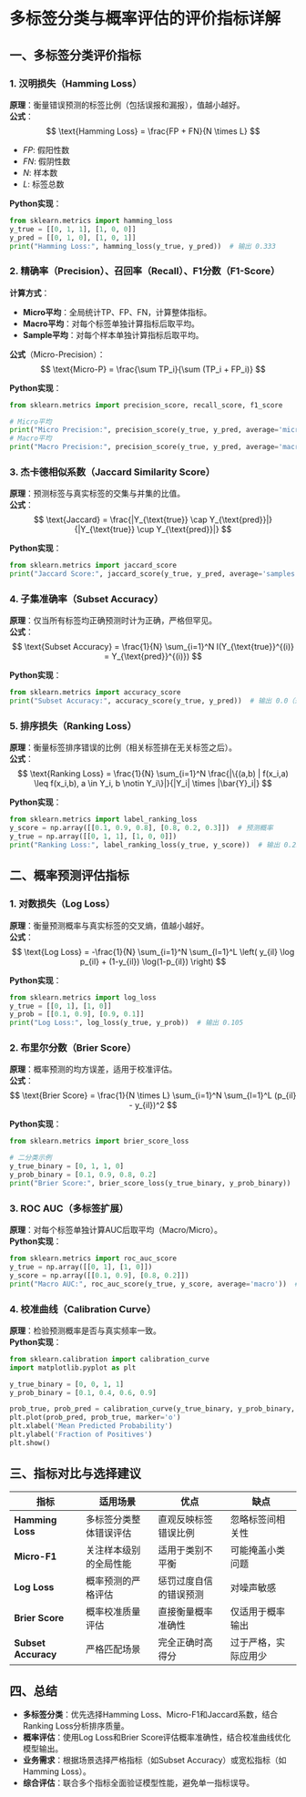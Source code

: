 # 多标签分类与概率评估的评价指标详解



## 一、多标签分类评价指标

### 1. 汉明损失（Hamming Loss）
**原理**：衡量错误预测的标签比例（包括误报和漏报），值越小越好。  
**公式**：
$$
\text{Hamming Loss} = \frac{FP + FN}{N \times L}
$$
- $FP$: 假阳性数  
- $FN$: 假阴性数  
- $N$: 样本数  
- $L$: 标签总数  

**Python实现**：
```python
from sklearn.metrics import hamming_loss
y_true = [[0, 1, 1], [1, 0, 0]]
y_pred = [[0, 1, 0], [1, 0, 1]]
print("Hamming Loss:", hamming_loss(y_true, y_pred))  # 输出 0.333
```



### 2. 精确率（Precision）、召回率（Recall）、F1分数（F1-Score）
**计算方式**：
- **Micro平均**：全局统计TP、FP、FN，计算整体指标。  
- **Macro平均**：对每个标签单独计算指标后取平均。  
- **Sample平均**：对每个样本单独计算指标后取平均。  

**公式**（Micro-Precision）：
$$
\text{Micro-P} = \frac{\sum TP_i}{\sum (TP_i + FP_i)}
$$

**Python实现**：
```python
from sklearn.metrics import precision_score, recall_score, f1_score

# Micro平均
print("Micro Precision:", precision_score(y_true, y_pred, average='micro'))  # 输出 0.6
# Macro平均
print("Macro Precision:", precision_score(y_true, y_pred, average='macro'))  # 输出 0.5
```



### 3. 杰卡德相似系数（Jaccard Similarity Score）
**原理**：预测标签与真实标签的交集与并集的比值。  
**公式**：
$$
\text{Jaccard} = \frac{|Y_{\text{true}} \cap Y_{\text{pred}}|}{|Y_{\text{true}} \cup Y_{\text{pred}}|}
$$

**Python实现**：
```python
from sklearn.metrics import jaccard_score
print("Jaccard Score:", jaccard_score(y_true, y_pred, average='samples'))  # 样本平均
```



### 4. 子集准确率（Subset Accuracy）
**原理**：仅当所有标签均正确预测时计为正确，严格但罕见。  
**公式**：
$$
\text{Subset Accuracy} = \frac{1}{N} \sum_{i=1}^N I(Y_{\text{true}}^{(i)} = Y_{\text{pred}}^{(i)})
$$

**Python实现**：
```python
from sklearn.metrics import accuracy_score
print("Subset Accuracy:", accuracy_score(y_true, y_pred))  # 输出 0.0（未完全匹配）
```



### 5. 排序损失（Ranking Loss）
**原理**：衡量标签排序错误的比例（相关标签排在无关标签之后）。  
**公式**：
$$
\text{Ranking Loss} = \frac{1}{N} \sum_{i=1}^N \frac{|\{(a,b) | f(x_i,a) \leq f(x_i,b), a \in Y_i, b \notin Y_i\}|}{|Y_i| \times |\bar{Y}_i|}
$$

**Python实现**：
```python
from sklearn.metrics import label_ranking_loss
y_score = np.array([[0.1, 0.9, 0.8], [0.8, 0.2, 0.3]])  # 预测概率
y_true = np.array([[0, 1, 1], [1, 0, 0]])
print("Ranking Loss:", label_ranking_loss(y_true, y_score))  # 输出 0.25
```



## 二、概率预测评估指标

### 1. 对数损失（Log Loss）
**原理**：衡量预测概率与真实标签的交叉熵，值越小越好。  
**公式**：
$$
\text{Log Loss} = -\frac{1}{N} \sum_{i=1}^N \sum_{l=1}^L \left( y_{il} \log p_{il} + (1-y_{il}) \log(1-p_{il}) \right)
$$

**Python实现**：
```python
from sklearn.metrics import log_loss
y_true = [[0, 1], [1, 0]]
y_prob = [[0.1, 0.9], [0.9, 0.1]]
print("Log Loss:", log_loss(y_true, y_prob))  # 输出 0.105
```



### 2. 布里尔分数（Brier Score）
**原理**：概率预测的均方误差，适用于校准评估。  
**公式**：
$$
\text{Brier Score} = \frac{1}{N \times L} \sum_{i=1}^N \sum_{l=1}^L (p_{il} - y_{il})^2
$$

**Python实现**：
```python
from sklearn.metrics import brier_score_loss

# 二分类示例
y_true_binary = [0, 1, 1, 0]
y_prob_binary = [0.1, 0.9, 0.8, 0.2]
print("Brier Score:", brier_score_loss(y_true_binary, y_prob_binary))  # 输出 0.025
```



### 3. ROC AUC（多标签扩展）
**原理**：对每个标签单独计算AUC后取平均（Macro/Micro）。  
**Python实现**：
```python
from sklearn.metrics import roc_auc_score
y_true = np.array([[0, 1], [1, 0]])
y_score = np.array([[0.1, 0.9], [0.8, 0.2]])
print("Macro AUC:", roc_auc_score(y_true, y_score, average='macro'))  # 输出 1.0
```



### 4. 校准曲线（Calibration Curve）
**原理**：检验预测概率是否与真实频率一致。  
**Python实现**：
```python
from sklearn.calibration import calibration_curve
import matplotlib.pyplot as plt

y_true_binary = [0, 0, 1, 1]
y_prob_binary = [0.1, 0.4, 0.6, 0.9]

prob_true, prob_pred = calibration_curve(y_true_binary, y_prob_binary, n_bins=2)
plt.plot(prob_pred, prob_true, marker='o')
plt.xlabel('Mean Predicted Probability')
plt.ylabel('Fraction of Positives')
plt.show()
```



## 三、指标对比与选择建议

| 指标                | 适用场景                  | 优点                          | 缺点                      |
|---------------------|-------------------------|-----------------------------|--------------------------|
| **Hamming Loss**    | 多标签分类整体错误评估      | 直观反映标签错误比例            | 忽略标签间相关性            |
| **Micro-F1**        | 关注样本级别的全局性能      | 适用于类别不平衡                | 可能掩盖小类问题            |
| **Log Loss**        | 概率预测的严格评估          | 惩罚过度自信的错误预测           | 对噪声敏感                |
| **Brier Score**     | 概率校准质量评估            | 直接衡量概率准确性               | 仅适用于概率输出            |
| **Subset Accuracy** | 严格匹配场景               | 完全正确时高得分                | 过于严格，实际应用少        |



## 四、总结
- **多标签分类**：优先选择Hamming Loss、Micro-F1和Jaccard系数，结合Ranking Loss分析排序质量。  
- **概率评估**：使用Log Loss和Brier Score评估概率准确性，结合校准曲线优化模型输出。  
- **业务需求**：根据场景选择严格指标（如Subset Accuracy）或宽松指标（如Hamming Loss）。  
- **综合评估**：联合多个指标全面验证模型性能，避免单一指标误导。